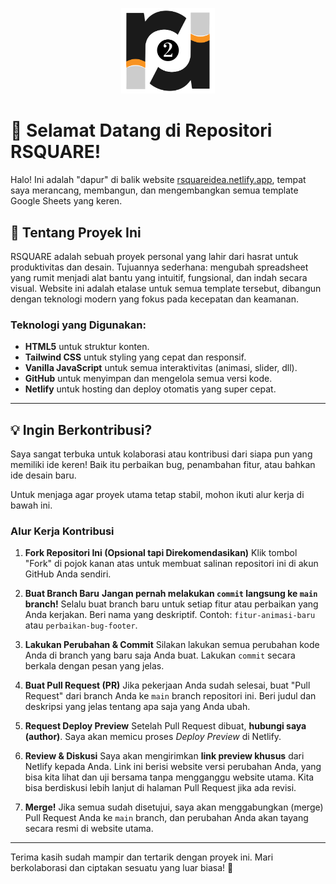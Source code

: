 <p align="center">
  <img src="photos/RSQUARE-LOGO.png" alt="RSQUARE Logo" width="150">
</p>

# 👋 Selamat Datang di Repositori RSQUARE!

Halo! Ini adalah "dapur" di balik website [rsquareidea.netlify.app](https://rsquareidea.netlify.app), tempat saya merancang, membangun, dan mengembangkan semua template Google Sheets yang keren.

## 🚀 Tentang Proyek Ini

RSQUARE adalah sebuah proyek personal yang lahir dari hasrat untuk produktivitas dan desain. Tujuannya sederhana: mengubah spreadsheet yang rumit menjadi alat bantu yang intuitif, fungsional, dan indah secara visual. Website ini adalah etalase untuk semua template tersebut, dibangun dengan teknologi modern yang fokus pada kecepatan dan keamanan.

### **Teknologi yang Digunakan:**

* **HTML5** untuk struktur konten.
* **Tailwind CSS** untuk styling yang cepat dan responsif.
* **Vanilla JavaScript** untuk semua interaktivitas (animasi, slider, dll).
* **GitHub** untuk menyimpan dan mengelola semua versi kode.
* **Netlify** untuk hosting dan deploy otomatis yang super cepat.

---

## 💡 Ingin Berkontribusi?

Saya sangat terbuka untuk kolaborasi atau kontribusi dari siapa pun yang memiliki ide keren! Baik itu perbaikan bug, penambahan fitur, atau bahkan ide desain baru.

Untuk menjaga agar proyek utama tetap stabil, mohon ikuti alur kerja di bawah ini.

### **Alur Kerja Kontribusi**

1.  **Fork Repositori Ini (Opsional tapi Direkomendasikan)**
    Klik tombol "Fork" di pojok kanan atas untuk membuat salinan repositori ini di akun GitHub Anda sendiri.

2.  **Buat Branch Baru**
    **Jangan pernah melakukan `commit` langsung ke `main` branch!** Selalu buat branch baru untuk setiap fitur atau perbaikan yang Anda kerjakan. Beri nama yang deskriptif.
    Contoh: `fitur-animasi-baru` atau `perbaikan-bug-footer`.

3.  **Lakukan Perubahan & Commit**
    Silakan lakukan semua perubahan kode Anda di branch yang baru saja Anda buat. Lakukan `commit` secara berkala dengan pesan yang jelas.

4.  **Buat Pull Request (PR)**
    Jika pekerjaan Anda sudah selesai, buat "Pull Request" dari branch Anda ke `main` branch repositori ini. Beri judul dan deskripsi yang jelas tentang apa saja yang Anda ubah.

5.  **Request Deploy Preview**
    Setelah Pull Request dibuat, **hubungi saya (author)**. Saya akan memicu proses *Deploy Preview* di Netlify.

6.  **Review & Diskusi**
    Saya akan mengirimkan **link preview khusus** dari Netlify kepada Anda. Link ini berisi website versi perubahan Anda, yang bisa kita lihat dan uji bersama tanpa mengganggu website utama. Kita bisa berdiskusi lebih lanjut di halaman Pull Request jika ada revisi.

7.  **Merge!**
    Jika semua sudah disetujui, saya akan menggabungkan (merge) Pull Request Anda ke `main` branch, dan perubahan Anda akan tayang secara resmi di website utama.

---

Terima kasih sudah mampir dan tertarik dengan proyek ini. Mari berkolaborasi dan ciptakan sesuatu yang luar biasa! 🚀
